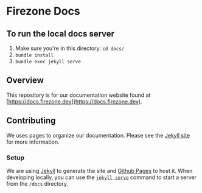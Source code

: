 <!-- markdownlint-disable MD002 -->
# Firezone Docs
<!-- markdownlint-enable MD002 -->

## To run the local docs server

1. Make sure you're in this directory: `cd docs/`
2. `bundle install`
3. `bundle exec jekyll serve`

## Overview

This repository is for our documentation website found at
[https://docs.firezone.dev](https://docs.firezone.dev).

## Contributing

We uses pages to organize our documentation. Please see the
[Jekyll site](https://jekyllrb.com/docs/pages/) for more information.

### Setup

We are using [Jekyll](https://jekyllrb.com/docs/) to generate the site and
[Github Pages](https://pages.github.com/) to host it. When developing locally,
you can use the [`jekyll serve`](https://jekyllrb.com/docs/serving-jekyll/)
command to start a server from the `/docs` directory.

